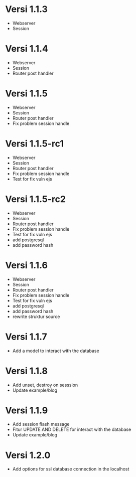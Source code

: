 # Versi 1.1.3
<ul>
  <li>Webserver</li>
  <li>Session</li>
</ul>

# Versi 1.1.4
<ul>
  <li>Webserver</li>
  <li>Session</li>
  <li>Router post handler</li>
</ul>

# Versi 1.1.5
<ul>
  <li>Webserver</li>
  <li>Session</li>
  <li>Router post handler</li>
  <li>Fix problem session handle</li>
</ul>

# Versi 1.1.5-rc1
<ul>
  <li>Webserver</li>
  <li>Session</li>
  <li>Router post handler</li>
  <li>Fix problem session handle</li>
  <li>Test for fix vuln ejs</li>
</ul>

# Versi 1.1.5-rc2
<ul>
  <li>Webserver</li>
  <li>Session</li>
  <li>Router post handler</li>
  <li>Fix problem session handle</li>
  <li>Test for fix vuln ejs</li>
  <li>add postgresql</li>
  <li>add password hash</li>
</ul>

# Versi 1.1.6
<ul>
  <li>Webserver</li>
  <li>Session</li>
  <li>Router post handler</li>
  <li>Fix problem session handle</li>
  <li>Test for fix vuln ejs</li>
  <li>add postgresql</li>
  <li>add password hash</li>
  <li>rewrite struktur source</li>
</ul>

# Versi 1.1.7
<ul>
  <li>Add a model to interact with the database</li>
</ul>

# Versi 1.1.8
<ul>
  <li>Add unset, destroy on sesssion</li>
  <li>Update example/blog</li>
</ul>

# Versi 1.1.9
<ul>
  <li>Add session flash message</li>
  <li>Fitur UPDATE AND DELETE for interact with the database</li>
  <li>Update example/blog</li>
</ul>

# Versi 1.2.0
<ul>
  <li>Add options for ssl database connection in the localhost</li>
</ul>